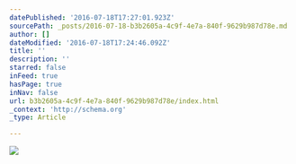 ```yaml
---
datePublished: '2016-07-18T17:27:01.923Z'
sourcePath: _posts/2016-07-18-b3b2605a-4c9f-4e7a-840f-9629b987d78e.md
author: []
dateModified: '2016-07-18T17:24:46.092Z'
title: ''
description: ''
starred: false
inFeed: true
hasPage: true
inNav: false
url: b3b2605a-4c9f-4e7a-840f-9629b987d78e/index.html
_context: 'http://schema.org'
_type: Article

---
```

![](https://the-grid-user-content.s3-us-west-2.amazonaws.com/0de8e456-eb36-40ae-bd5f-8c4375bcceb3.jpg)